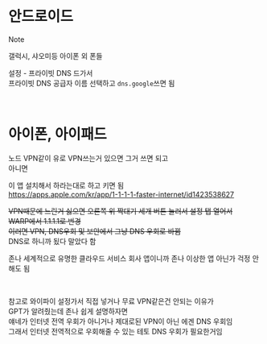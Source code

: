 # 안드로이드

> [!NOTE]
> 갤럭시, 샤오미등 아이폰 외 폰들

설정 - 프라이빗 DNS 드가서  
프라이빗 DNS 공급자 이름 선택하고 `dns.google`쓰면 됨

<br>

# 아이폰, 아이패드

노드 VPN같이 유로 VPN쓰는거 있으면 그거 쓰면 되고  
아니면

이 앱 설치해서 하라는대로 하고 키면 됨  
https://apps.apple.com/kr/app/1-1-1-1-faster-internet/id1423538627  

~~VPN때문에 느린거 싫으면 오른쪽 위 짝대기 세개 버튼 눌러서 설정 탭 열어서~~  
~~WARP에서 1.1.1.1로 번경~~  
~~이러면 VPN, DNS우회 및 보안에서 그냥 DNS 우회로 바뀜~~  
DNS로 하니까 됬다 말았다 함

존나 세계적으로 유명한 클라우드 서비스 회사 앱이니까 존나 이상한 앱 아닌가 걱정 안해도 됨

<br>

참고로 와이파이 설정가서 직접 넣거나 무료 VPN같은건 안되는 이유가  
GPT가 알려줬는데 존나 쉽게 설명하자면  
얘네가 인터넷 전역 우회가 아니거나 제대로된 VPN이 아닌 에겐 DNS 우회임  
그래서 인터넷 전역적으로 우회해줄 수 있는 테토 DNS 우회가 필요한거임
